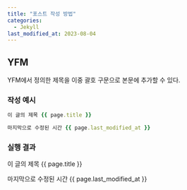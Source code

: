 ```yaml
---
title: "포스트 작성 방법"
categories:
  - Jekyll
last_modified_at: 2023-08-04
---
```


## YFM

YFM에서 정의한 제목을 이중 괄호 구문으로 본문에 추가할 수 있다.

### 작성 예시

```ruby
이 글의 제목 {{ page.title }}

마지막으로 수정된 시간 {{ page.last_modified_at }}
```

### 실행 결과

이 글의 제목 {{ page.title }}

마지막으로 수정된 시간 {{ page.last_modified_at }}
